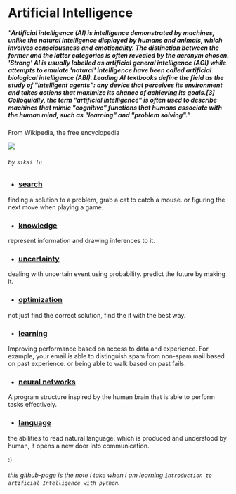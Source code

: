 # Artificial Intelligence


##### "Artificial intelligence (AI) is intelligence demonstrated by machines, unlike the natural intelligence displayed by humans and animals, which involves consciousness and emotionality. The distinction between the former and the latter categories is often revealed by the acronym chosen. 'Strong' AI is usually labelled as artificial general intelligence (AGI) while attempts to emulate 'natural' intelligence have been called artificial biological intelligence (ABI). Leading AI textbooks define the field as the study of "intelligent agents": any device that perceives its environment and takes actions that maximize its chance of achieving its goals.[3] Colloquially, the term "artificial intelligence" is often used to describe machines that mimic "cognitive" functions that humans associate with the human mind, such as "learning" and "problem solving"."

From Wikipedia, the free encyclopedia

![](https://encrypted-tbn0.gstatic.com/images?q=tbn:ANd9GcTeDmZ7QkH5G0dfYUXMXdKfihAFwQ6ZcAshoQ&usqp=CAU)

###### by `sikai lu`


* ### [search](lectures/lecture0.md)
finding a solution to a problem, grab a cat to catch a mouse. or figuring the next move when playing a game.

* ### [knowledge](lectures/lecture1.md)
represent information and drawing inferences to it.

* ### [uncertainty](lectures/lecture2.md)
dealing with uncertain event using probability. predict the future by making it.

* ### [optimization](lectures/lecture3.md)
not just find the correct solution, find the it with the best way.

* ### [learning](lectures/lecture4.md)
Improving performance based on access to data and experience. For example, your email is able to distinguish spam from non-spam mail based on past experience. or being able to walk based on past fails.

* ### [neural networks](lectures/lecture5.md)
A program structure inspired by the human brain that is able to perform tasks effectively.

* ### [language](lectures/lecture6.md)
the abilities to read natural language. which is produced and understood by human, it opens a new door into communication.

:)


###### this github-page is the note I take when I am learning `introduction to artificial Intelligence with python`.
